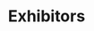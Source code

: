 ---
layout: leftnav-page-content
title: Exhibitors
permalink: /conference/exhibitors/
breadcrumb: Exhibitors
collection_name: conference
---